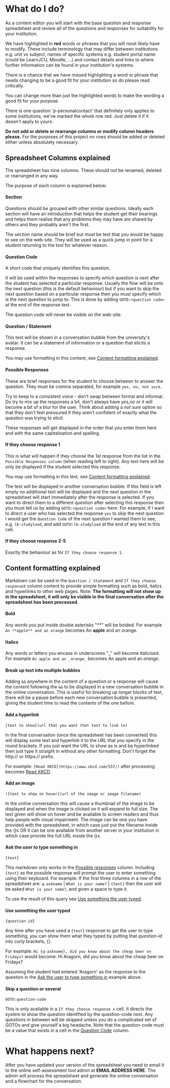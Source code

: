 # What do I do?
As a content editor you will start with the base question and response spreadsheet and review all of the questions and responses for suitability for your institution.

We have highlighted in **red** words or phrases that you will most likely have to modify. These include terminology that may differ between institutions e.g. unit vs subject, names of specific systems e.g. student portal name (could be LearnJCU, Moodle, ...) and contact details and links to where further information can be found in your institution's systems.

There is a chance that we have missed highlighting a word or phrase that needs changing to be a good fit for your institution so do please read critically.

You can change more than just the highlighted words to make the wording a good fit for your purpose.

There is one question 'p-personalcontact' that definitely only applies to some institutions, we've marked the whole row red. Just delete it if it doesn't apply to yours.

**Do not add or delete or rearrange columns or modify column headers please.**
For the purposes of this project no rows should be added or deleted either unless absolutely necessary.


## Spreadsheet Columns explained
The spreadsheet has nine columns. These should not be renamed, deleted or rearranged in any way.

The purpose of each column is explained below:

#### Section
Questions should be grouped with other similar questions. Ideally each section will have an introduction that helps the student get their bearings and helps them realise that any problems they may have are shared by others and they probably aren't the first.

The section name should be brief but must be text that you would be happy to see on the web-site. They will be used as a quick jump in point for a student returning to the tool for whatever reason.
#### Question Code
A short code that uniquely identifies this question. 

It will be used within the responses to specify which question is next after the student has selected a particular response. Usually the flow will be onto the next question (this is the default behaviour) but if you want to skip the next question based on a particular response then you must specify which is the next question to jump to. This is done by adding `GOTO:<question code>` at the end of the response text. 

The question code will never be visible on the web-site.
#### Question / Statement 
This text will be shown in a conversation bubble from the university's avatar. It can be a statement of information or a question that elicits a response. 

You may use formatting in this content, see [Content formatting explained](#content-formatting-explained).
#### Possible Responses
These are brief responses for the student to choose between to answer the question. They must be comma separated, for example `yes, no, not sure`.

Try to keep to a consistent voice - don't swap between formal and informal. Do try to mix up the responses a bit, don't always have *yes,no* or it will become a bit of a blur for the user. Think about adding a *not sure* option so that they don't feel pressured if they aren't confident of exactly what the question was trying to elicit. 

These responses will get displayed in the order that you enter them here and with the same capitalisation and spelling.
#### If they choose response 1
This is what will happen if they choose the 1st response from the list in the `Possible Responses column` (when reading left to right). Any text here will be only be displayed if the student selected this response. 

You may use formatting in this text, see [Content formatting explained](#content-formatting-explained). 

The text will be displayed in another conversation bubble. If this field is left empty no additional text will be displayed and the next question in the spreadsheet will start immediately after the response is selected. If you want to direct them to a different question after selecting this response then you must tell us by adding `GOTO:<question code>` here. For example, if I want to direct a user who has selected the response `yes` to skip the next question I would get the `Question Code` of the next question I wanted them to see, e.g. `lb-studyload`, and add `GOTO:lb-studyload` at the end of any text in this cell.

#### If they choose response 2-5
Exactly the behaviour as for `If they choose response 1`.


## Content formatting explained
Markdown can be used in the `Question / Statement` and `If they choose responseX` column content to provide simple formatting such as bold, italics and hyperlinks to other web pages. Note: **The formatting will not show up in the spreadsheet, it will only be visible in the final conversation after the spreadsheet has been processed.**

#### Bold
Any words you put inside double asterisks "**" will be bolded. For example
`An **apple** and an orange`
becomes
An **apple** and an orange.

#### Italics
Any words or letters you encase in underscores "_" will become italicised.
For example   `An apple and an _orange_` becomes An apple and an _orange_.

#### Break up text into multiple bubbles
Adding `&&` anywhere in the content of a question or a response will cause the content following the `&&` to be displayed in a new conversation bubble in the online conversation. This is useful for breaking up longer blocks of text, there will be a pause before each new conversation bubble is presented, giving the student time to read the contents of the one before.

#### Add a hyperlink
`[text to show](url that you want that text to link to)`

In the final conversation (once the spreadsheet has been converted) this will display some text and hyperlink it to the URL that you specify in the round brackets. If you just want the URL to show as is and be hyperlinked then just type it straight in without any other formatting. Don't forget the http:// or https:// prefix. 

For example: `[Read XKCD](https://www.xkcd.com/557/)` 
after processing becomes 
[Read XKCD](https://www.xkcd.com/557/).

#### Add an image
`![text to show on hover](url of the image or image filename)`

In the online conversation this will cause a thumbnail of the image to be displayed and when the image is clicked on it will expand to full size. The text given will show on hover and be available to screen readers and thus help people with visual impairment. The image can be one you have provided with the spreadsheet, in which case just put the filename inside the ()s OR it can be one available from another server in your institution in which case provide the full URL inside the ()s.

#### Ask the user to type something in
`{text}`

This markdown only works in the [Possible responses](#possible-responses) column. Including `{text}` as the possible response will prompt the user to enter something using their keyboard.
For example: If the first three columns in a row of the spreadsheet are: `q-askname` | `What is your name?` | `{text}`
then the user will be asked `What is your name?`, and given a space to type it.

To use the result of this query see [Use something the user typed](#use-something-the-user-typed).

#### Use something the user typed
`{question-id}`

Any time after you have used a `{text}` response to get the user to type something, you can show them what they typed by putting that *question-id* into curly brackets, {}.

For example: `Hi {q-askname}, did you know about the cheap beer on Fridays?` would become: Hi Aragorn, did you know about the cheap beer on Fridays?

Assuming the student had entered 'Aragorn' as the response to the question in the [Ask the user to type something in](#ask-the-user-to-type-something-in) example above.

#### Skip a question or several
`GOTO:question-code`

This is only available in a `If they choose response x` cell. It directs the system to show the question identified by the question-code next. Any questions in between will be skipped unless you do a complicated set of GOTOs and give yourself a big headache. Note that the question-code must be a value that exists in a cell in the [Question Code](#question-code) column.


# What happens next?
After you have updated your version of the spreadsheet you need to email it to the online self-assessment tool admin at **EMAIL ADDRESS HERE**.
The admin will process the spreadsheet and generate the online conversation and a flowchart for the conversation.



